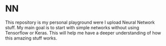 # NN

This repository is my personal playground were I upload Neural Network stuff.
My main goal is to start with simple networks without using Tensorflow or Keras.
This will help me have a deeper understanding of how this amazing stuff works.